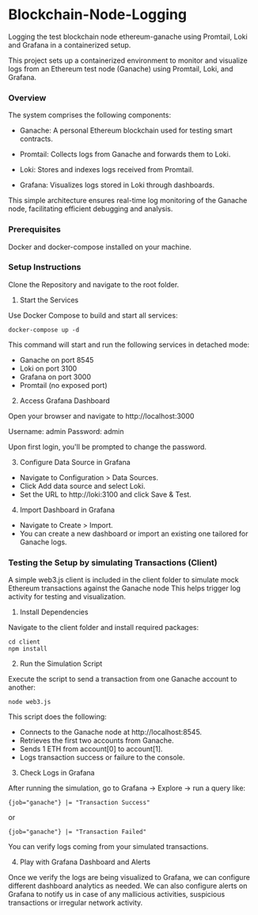 # Blockchain-Node-Logging

Logging the test blockchain node ethereum-ganache using Promtail, Loki and Grafana in a containerized setup.

This project sets up a containerized environment to monitor and visualize logs from an Ethereum test node (Ganache) using Promtail, Loki, and Grafana.

### Overview

The system comprises the following components:

- Ganache: A personal Ethereum blockchain used for testing smart contracts.

- Promtail: Collects logs from Ganache and forwards them to Loki.

- Loki: Stores and indexes logs received from Promtail.

- Grafana: Visualizes logs stored in Loki through dashboards.

This simple architecture ensures real-time log monitoring of the Ganache node, facilitating efficient debugging and analysis.

### Prerequisites

Docker and docker-compose installed on your machine.

### Setup Instructions

Clone the Repository and navigate to the root folder.

1. Start the Services

Use Docker Compose to build and start all services:

```
docker-compose up -d
```

This command will start and run the following services in detached mode:

- Ganache on port 8545
- Loki on port 3100
- Grafana on port 3000
- Promtail (no exposed port)

2. Access Grafana Dashboard

Open your browser and navigate to http://localhost:3000

Username: admin
Password: admin

Upon first login, you'll be prompted to change the password.

3. Configure Data Source in Grafana

- Navigate to Configuration > Data Sources.
- Click Add data source and select Loki.
- Set the URL to http://loki:3100 and click Save & Test.

4. Import Dashboard in Grafana

- Navigate to Create > Import.
- You can create a new dashboard or import an existing one tailored for Ganache logs.

### Testing the Setup by simulating Transactions (Client)

A simple web3.js client is included in the client folder to simulate mock Ethereum transactions against the Ganache node This helps trigger log activity for testing and visualization.

1. Install Dependencies

Navigate to the client folder and install required packages:

```
cd client
npm install
```

2. Run the Simulation Script

Execute the script to send a transaction from one Ganache account to another:

```
node web3.js
```

This script does the following:

- Connects to the Ganache node at http://localhost:8545.
- Retrieves the first two accounts from Ganache.
- Sends 1 ETH from account[0] to account[1].
- Logs transaction success or failure to the console.

3. Check Logs in Grafana

After running the simulation, go to Grafana → Explore → run a query like:

```
{job="ganache"} |= "Transaction Success"
```

or

```
{job="ganache"} |= "Transaction Failed"
```

You can verify logs coming from your simulated transactions.

4. Play with Grafana Dashboard and Alerts

Once we verify the logs are being visualized to Grafana, we can configure different dashboard analytics as needed. We can also configure alerts on Grafana to notify us in case of any mallicious activities, suspicious transactions or irregular network activity.
